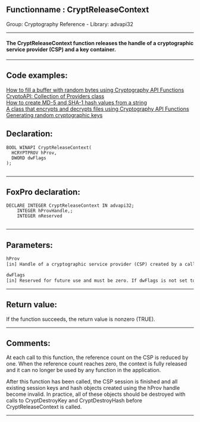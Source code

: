 <link rel="stylesheet" type="text/css" href="../../css/win32api.css">  
<link rel="stylesheet" href="https://cdnjs.cloudflare.com/ajax/libs/font-awesome/4.7.0/css/font-awesome.min.css">

## Functionname : CryptReleaseContext
Group: Cryptography Reference - Library: advapi32    
***  


#### The CryptReleaseContext function releases the handle of a cryptographic service provider (CSP) and a key container.
***  


## Code examples:
[How to fill a buffer with random bytes using Cryptography API Functions](../../samples/sample_053.md)  
[CryptoAPI: Collection of Providers class](../../samples/sample_463.md)  
[How to create MD-5 and SHA-1 hash values from a string](../../samples/sample_483.md)  
[A class that encrypts and decrypts files using Cryptography API Functions](../../samples/sample_511.md)  
[Generating random cryptographic keys](../../samples/sample_590.md)  

## Declaration:
```foxpro  
BOOL WINAPI CryptReleaseContext(
  HCRYPTPROV hProv,
  DWORD dwFlags
);
  
```  
***  


## FoxPro declaration:
```foxpro  
DECLARE INTEGER CryptReleaseContext IN advapi32;
	INTEGER hProvHandle,;
	INTEGER nReserved
  
```  
***  


## Parameters:
```txt  
hProv
[in] Handle of a cryptographic service provider (CSP) created by a call to CryptAcquireContext.

dwFlags
[in] Reserved for future use and must be zero. If dwFlags is not set to zero, this function returns FALSE but the CSP is released.  
```  
***  


## Return value:
If the function succeeds, the return value is nonzero (TRUE).  
***  


## Comments:
At each call to this function, the reference count on the CSP is reduced by one. When the reference count reaches zero, the context is fully released and it can no longer be used by any function in the application.  
  
After this function has been called, the CSP session is finished and all existing session keys and hash objects created using the hProv handle become invalid. In practice, all of these objects should be destroyed with calls to CryptDestroyKey and CryptDestroyHash before CryptReleaseContext is called.  
  
***  

